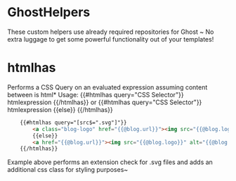 # GhostHelpers

These custom helpers use already required repositories for Ghost ~ No extra luggage to get some powerful functionality out of your templates!

# htmlhas
Performs a CSS Query on an evaluated expression assuming content between is html*
Usage: {{#htmlhas query="CSS Selector"}} htmlexpression {{/htmlhas}} or {{#htmlhas query="CSS Selector"}} htmlexpression {{else}}  {{/htmlhas}}
```html
	{{#htmlhas query="[src$=".svg"]"}}
		<a class="blog-logo" href="{{@blog.url}}"><img src="{{@blog.logo}}" alt="{{@blog.title}}" /></a>
		{{else}}
		<a href="{{@blog.url}}"><img src="{{@blog.logo}}" alt="{{@blog.title}}" /></a>
	{{/htmlhas}}
```
Example above performs an extension check for .svg files and adds an additional css class for styling purposes~
